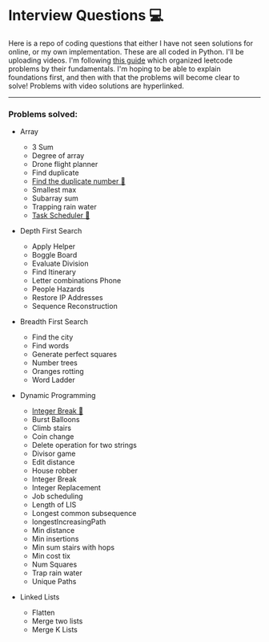 # Interview Questions 💻

Here is a repo of coding questions that either I have not seen solutions for online, or my own implementation. These are all coded in Python. I'll be uploading videos. I'm following [this guide](https://docs.google.com/document/d/1wUCqhVHydWiDk6FJdFLSMpgigNrGcs4OFZg0Wa7JGEw/edit) which organized leetcode problems by their fundamentals. I'm hoping to be able to explain foundations first, and then with that the problems will become clear to solve! Problems with video solutions are hyperlinked.

---

### Problems solved:

* Array
  * 3 Sum
  * Degree of array
  * Drone flight planner
  * Find duplicate
  * [Find the duplicate number 🎦](https://www.youtube.com/watch?v=OM7yWsiRVGI)
  * Smallest max
  * Subarray sum
  * Trapping rain water
  * [Task Scheduler 🎦](https://youtu.be/QNQ6EIncxyw)

* Depth First Search
  * Apply Helper
  * Boggle Board
  * Evaluate Division
  * Find Itinerary
  * Letter combinations Phone
  * People Hazards
  * Restore IP Addresses
  * Sequence Reconstruction

* Breadth First Search
  * Find the city
  * Find words
  * Generate perfect squares
  * Number trees
  * Oranges rotting
  * Word Ladder

* Dynamic Programming
  * [Integer Break 🎦](https://www.youtube.com/watch?v=m0OFK5LeEyw)
  * Burst Balloons
  * Climb stairs
  * Coin change
  * Delete operation for two strings
  * Divisor game
  * Edit distance
  * House robber
  * Integer Break
  * Integer Replacement
  * Job scheduling
  * Length of LIS
  * Longest common subsequence
  * longestIncreasingPath
  * Min distance
  * Min insertions
  * Min sum stairs with hops
  * Min cost tix
  * Num Squares
  * Trap rain water
  * Unique Paths

* Linked Lists
  * Flatten
  * Merge two lists
  * Merge K Lists

